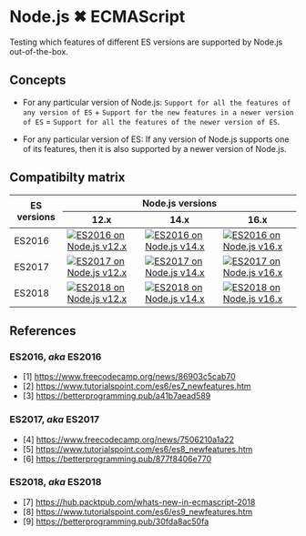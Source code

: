 # Node.js ✖ ECMAScript

Testing which features of different ES versions are supported by Node.js out-of-the-box.

## Concepts

- For any particular version of Node.js: `Support for all the features of any version of ES` + `Support for the new features in a newer version of ES` = `Support for all the features of the newer version of ES`.

- For any particular version of ES: If any version of Node.js supports one of its features, then it is also supported by a newer version of Node.js.

## Compatibilty matrix

<table>
  <thead>
    <tr>
      <th rowspan="2">ES versions</th>
      <th colspan="3">Node.js versions</th>
    </tr>
    <tr>
      <th>12.x</th>
      <th>14.x</th>
      <th>16.x</th>
    </tr>
  </thead>
  <tbody>
    <tr>
      <td>ES2016</td>
      <td>
        <a href="https://github.com/maacpiash/node-es-features/actions/workflows/es7-node.js-12.yml">
          <img
            src="https://img.shields.io/github/workflow/status/maacpiash/node-es-features/ES2016%20on%20Node.js%2012.x?style=flat-square"
            alt="ES2016 on Node.js v12.x"
          />
        </a>
      </td>
      <td>
        <a href="https://github.com/maacpiash/node-es-features/actions/workflows/es7-node.js-14.yml">
          <img
            src="https://img.shields.io/github/workflow/status/maacpiash/node-es-features/ES2016%20on%20Node.js%2014.x?style=flat-square"
            alt="ES2016 on Node.js v14.x"
          />
        </a>
      </td>
      <td>
        <a href="https://github.com/maacpiash/node-es-features/actions/workflows/es7-node.js-16.yml">
          <img
            src="https://img.shields.io/github/workflow/status/maacpiash/node-es-features/ES2016%20on%20Node.js%2016.x?style=flat-square"
            alt="ES2016 on Node.js v16.x"
          />
        </a>
      </td>
    </tr>
    <tr>
      <td>ES2017</td>
      <td>
        <a href="https://github.com/maacpiash/node-es-features/actions/workflows/es8-node.js-12.yml">
          <img
            src="https://img.shields.io/github/workflow/status/maacpiash/node-es-features/ES2017%20on%20Node.js%2012.x?style=flat-square"
            alt="ES2017 on Node.js v12.x"
          />
        </a>
      </td>
      <td>
        <a href="https://github.com/maacpiash/node-es-features/actions/workflows/es8-node.js-14.yml">
          <img
            src="https://img.shields.io/github/workflow/status/maacpiash/node-es-features/ES2017%20on%20Node.js%2014.x?style=flat-square"
            alt="ES2017 on Node.js v14.x"
          />
        </a>
      </td>
      <td>
        <a href="https://github.com/maacpiash/node-es-features/actions/workflows/es8-node.js-16.yml">
          <img
            src="https://img.shields.io/github/workflow/status/maacpiash/node-es-features/ES2017%20on%20Node.js%2016.x?style=flat-square"
            alt="ES2017 on Node.js v16.x"
          />
        </a>
      </td>
    </tr>
    <tr>
      <td>ES2018</td>
      <td>
        <a href="https://github.com/maacpiash/node-es-features/actions/workflows/es9-node.js-12.yml">
          <img
            src="https://img.shields.io/github/workflow/status/maacpiash/node-es-features/ES2018%20on%20Node.js%2012.x?style=flat-square"
            alt="ES2018 on Node.js v12.x"
          />
        </a>
      </td>
      <td>
        <a href="https://github.com/maacpiash/node-es-features/actions/workflows/es9-node.js-14.yml">
          <img
            src="https://img.shields.io/github/workflow/status/maacpiash/node-es-features/ES2018%20on%20Node.js%2014.x?style=flat-square"
            alt="ES2018 on Node.js v14.x"
          />
        </a>
      </td>
      <td>
        <a href="https://github.com/maacpiash/node-es-features/actions/workflows/es9-node.js-16.yml">
          <img
            src="https://img.shields.io/github/workflow/status/maacpiash/node-es-features/ES2018%20on%20Node.js%2016.x?style=flat-square"
            alt="ES2018 on Node.js v16.x"
          />
        </a>
      </td>
    </tr>
  </tbody>
</table>

## References

### ES2016, _aka_ ES2016

- [1] https://www.freecodecamp.org/news/86903c5cab70
- [2] https://www.tutorialspoint.com/es6/es7_newfeatures.htm
- [3] https://betterprogramming.pub/a41b7aead589

### ES2017, _aka_ ES2017

- [4] https://www.freecodecamp.org/news/7506210a1a22
- [5] https://www.tutorialspoint.com/es6/es8_newfeatures.htm
- [6] https://betterprogramming.pub/877f8406e770

### ES2018, _aka_ ES2018

- [7] https://hub.packtpub.com/whats-new-in-ecmascript-2018
- [8] https://www.tutorialspoint.com/es6/es9_newfeatures.htm
- [9] https://betterprogramming.pub/30fda8ac50fa

